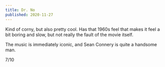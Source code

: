 ```yaml
---
title: Dr. No
published: 2020-11-27
---
```


Kind of corny, but also pretty cool. Has that 1960s feel that makes it feel a bit boring and slow, but not really the fault of the movie itself.

The music is immediately iconic, and Sean Connery is quite a handsome man.

7/10
